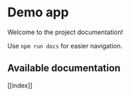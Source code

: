 # Demo app

Welcome to the project documentation!

Use `npm run docs` for easier navigation.

## Available documentation

[[index]]

